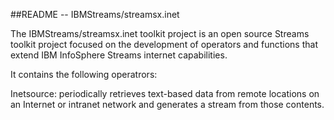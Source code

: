 ##README --  IBMStreams/streamsx.inet

The IBMStreams/streamsx.inet toolkit project is an open source Streams toolkit project focused on the development of operators and functions that extend IBM InfoSphere Streams internet capabilities.

It contains the following operatrors:

Inetsource:  periodically retrieves text-based data from remote locations on an Internet or intranet network and generates a stream from those contents. 



 
